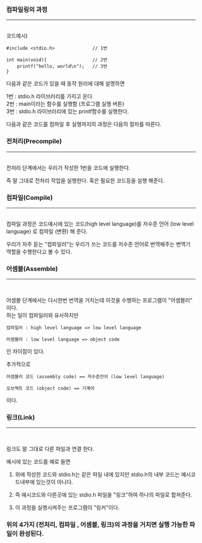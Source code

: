 <h3>컴파일링의 과정</h3>
<hr><br>
코드예시)

    #include <stdio.h>              // 1번

    int main(void){                 // 2번
        printf("hello, world\n");   // 3번
    }

다음과 같은 코드가 있을 때 동작 원리에 대해 설명하면

1번 : stdio.h 라이브러리를 가지고 온다.<br>
2번 : main이라는 함수를 실행함 (프로그램 실행 버튼)<br>
3번 : stdio.h 라이브러리에 있는 printf함수를 실행한다.<br>

다음과 같은 코드를 컴파일 후 실행까지의 과정은 다음의 절차를 따른다.
<br>

<h3>전처리(Precompile)</h3>
<hr></br>
전처리 단계에서는 우리가 작성한 1번을 코드에 실행한다.

즉 말 그대로 전처리 작업을 실행한다. 혹은 필요한 코드등을 실행 해준다.<br>

<h3>컴파일(Compile)</h3>
<hr></br>
컴파일 과정은 코드예시에 있는 코드(high level language)를 저수준 언어 (low level language) 로 컴파일 (변환) 해 준다.

우리가 자주 듣는 "컴파일러"는 우리가 쓰는 코드를 저수준 언어로 번역해주는 변역기 역할을 수행한다고 볼 수 있다.

<h3>어셈블(Assemble)</h3>
<hr></br>

어셈블 단계에서는 다시한번 번역을 거치는데 이것을 수행하는 프로그램이 "어셈블러" 이다.<br>
하는 일이 컴파일러와 유사하지만 

    컴파일러 : high level language => low level language

    어셈블러 : low level language => object code

인 차이점이 있다.

추가적으로 

    어셈블리 코드 (assembly code) == 저수준언어 (low level language)

    오브젝트 코드 (object code) == 기계어

이다.

<h3>링크(Link)</h3>
<hr></br>

링크도 말 그대로 다른 파일과 연결 한다.

예시에 있는 코드를 예로 들면 

1) 위에 작성한 코드와 stdio.h는 같은 파일 내에 있지만 stdio.h의 내부 코드는 예시코드내부에 있는것이 아니다.

2) 즉 예시코드와 다른곳에 있는 stdio.h 파일을 "링크"하여 하나의 파일로 합쳐준다. 

3) 이 과정을 실행시켜주는 프로그램이 "링커"이다. 


<h3>위의 4가지 (전처리, 컴파일 , 어셈블, 링크)의 과정을 거치면 실행 가능한 파일이 완성된다. </h3>
